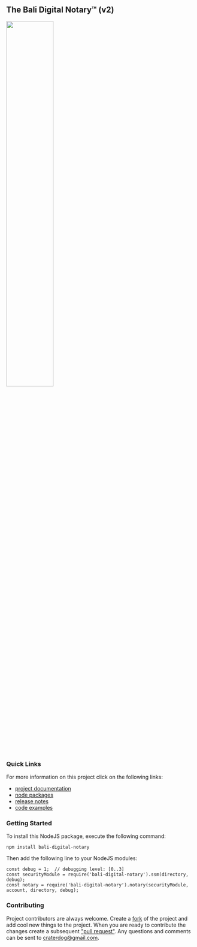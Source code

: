 ## The Bali Digital Notary™ (v2)
<img src="https://craterdog.com/images/CraterDogLogo.png" width="50%">

### Quick Links
For more information on this project click on the following links:
 * [project documentation](https://github.com/craterdog-bali/js-bali-digital-notary/wiki)
 * [node packages](https://www.npmjs.com/package/bali-digital-notary)
 * [release notes](https://github.com/craterdog-bali/js-bali-digital-notary/wiki/release-notes)
 * [code examples](https://github.com/craterdog-bali/js-bali-digital-notary/wiki/code-examples)

### Getting Started
To install this NodeJS package, execute the following command:
```
npm install bali-digital-notary
```
Then add the following line to your NodeJS modules:
```
const debug = 1;  // debugging level: [0..3]
const securityModule = require('bali-digital-notary').ssm(directory, debug);
const notary = require('bali-digital-notary').notary(securityModule, account, directory, debug);
```

### Contributing
Project contributors are always welcome. Create a
[fork](https://github.com/craterdog-bali/js-bali-digital-notary) of the project and add cool
new things to the project. When you are ready to contribute the changes create a subsequent
["pull request"](https://help.github.com/articles/about-pull-requests/). Any questions and
comments can be sent to [craterdog@gmail.com](mailto:craterdog@gmail.com).
